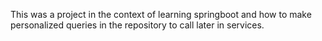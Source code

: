 This was a project in the context of learning springboot and how to make personalized queries in the repository to call later in services.
